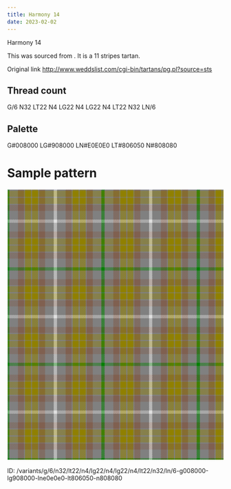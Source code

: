 ```yaml
---
title: Harmony 14
date: 2023-02-02
---
```

Harmony 14

This was sourced from <no value>.  It is a 11 stripes tartan.

Original link http://www.weddslist.com/cgi-bin/tartans/pg.pl?source=sts

## Thread count
G/6 N32 LT22 N4 LG22 N4 LG22 N4 LT22 N32 LN/6

## Palette
G#008000 LG#908000 LN#E0E0E0 LT#806050 N#808080

# Sample pattern

![Tartan detail](tartan.png "G/6 N32 LT22 N4 LG22 N4 LG22 N4 LT22 N32 LN/6 tartan")

ID: /variants/g/6/n32/lt22/n4/lg22/n4/lg22/n4/lt22/n32/ln/6-g008000-lg908000-lne0e0e0-lt806050-n808080